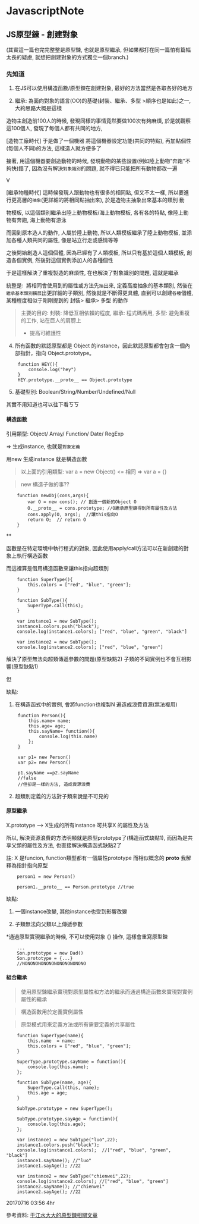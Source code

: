 # JavascriptNote

## JS原型鍊 - 創建對象

(其實這一篇也完完整整是原型鍊, 也就是原型繼承, 但如果都打在同一篇怕有篇幅太長的疑慮, 就想把創建對象的方式獨立一個branch.)

### 先知道

1. 在JS可以使用構造函數/原型鍊在創建對象, 最好的方法當然是各取各好的地方

2. 繼承: 為面向對象的語言(OO)的基礎(封裝、繼承、多型 >順序也是如此)之一, 大約思路大概是這樣

造物主創造前100人的時候, 發現同樣的事情竟然要做100次有夠麻煩, 於是就觀察這100個人, 發現了每個人都有共同的地方, 


[造物工廠時代] 于是做了一個機器 將這個機器設定功能(共同的特點), 再加點個性(每個人不同)的方法, 這樣造人就方便多了

接著, 用這個機器要創造動物的時候, 發現動物的某些設置(例如陸上動物"奔跑"不夠快)錯了, 因為沒有解決`對象識別`的問題, 就不得已只能把所有動物都改一遍

V

[繼承物種時代] 這時候發現人跟動物也有很多的相同點, 但又不太一樣, 所以要進行更高層的`抽象`(更詳細的將相同點抽出來), 於是造物主抽象出來基本的類別 動

物模板, 以這個類別繼承出陸上動物模板/海上動物模板, 各有各的特點, 像陸上動物有奔跑, 海上動物有游泳

而回到原本造人的動作, 人屬於陸上動物, 所以人類模板繼承了陸上動物模板, 並添加各種人類共同的屬性, 像是站立行走或感情等等

之後開始創造人這個個體, 因為已經有了人類模板, 所以只有基於這個人類模板, 創造各個實例, 然後對這個實例添加人的各種個性

于是這樣解決了重複製造的麻煩性, 在也解決了對象識別的問題, 這就是繼承


統整是:  將相同會使用到的屬性或方法先`抽`出來, 定義高度抽象的基本類別, 然後在`繼承基本類別擴展`出更詳細的子類別, 然後就是不斷得更具體, 直到可以創建`各種`個體, 某種程度相似于剛剛提到的 封裝> 繼承> 多型 的動作

> 主要的目的: 封裝: 降低互相依賴的程度, 繼承: 程式碼再用, 多型: 避免重複的工作, 站在巨人的肩膀上 
> - 提高可維護性

4. 所有函數的默認原型都是 Object 的instance，因此默認原型都會包含一個內部指針，指向 Object.prototype。

        function HEY(){
            console.log("hey")    
        }
        HEY.prototype.__proto__ == Object.prototype

5. 基礎型別: Boolean/String/Number/Undefined/Null

其實不用知道也可以往下看ㄎㄎ

#### 構造函數

引用類型: Object/ Array/ Function/ Date/ RegExp

=> 生成instance, 也就是`對象定義`

用new 生成instance 就是構造函數

> 以上面的引用類型: var a = new Object() <= 相同 => var a = {} 

>new 構造子做的事??

        function newObj(cons,args){
            var O = new cons(); // 創造一個新的Object O
            O.__proto__ = cons.prototype; //O繼承原型鍊得到所有屬性及方法
            cons.apply(O, args);  //讓this指向O
            return O;  // return O
        }        

**

函數是在特定環境中執行程式的對象, 因此使用apply/call方法可以在新創建的對象上執行構造函數

而這裡算是借用構造函數來讓this指向超類別

        function SuperType(){
            this.colors = ["red", "blue", "green"];
        }

        function SubType(){
            SuperType.call(this);
        }

        var instance1 = new SubType();
        instance1.colors.push("black");
        console.log(instance1.colors); ["red", "blue", "green", "black"]

        var instance2 = new SubType();
        console.log(instance2.colors); ["red", "blue", "green"]

解決了原型無法向超類傳遞參數的問題(原型缺點2) 子類的不同實例也不會互相影響(原型缺點1)

但

缺點: 

1. 在構造函式中的實例, 會將function也複製N 遍造成浪費資源(無法複用)

        function Person(){
            this.name= name;
            this.age= age;
            this.sayName= function(){
                console.log(this.name)
            };
        }

        var p1= new Person()
        var p2= new Person()

        p1.sayName ==p2.sayName 
        //false
        //但卻是一樣的方法, 造成資源浪費

2. 超類別定義的方法對子類來說是不可見的

#### 原型繼承

X.prototype --> X生成的所有instance 可共享X 的屬性及方法

所以, 解決資源浪費的方法明顯就是原型prototype了(構造函式缺點1), 而因為是共享父類的屬性及方法, 也直接解決構造函式缺點2了

註: X 是funcion, function類型都有一個屬性prototype 而相似概念的 __proto__ 我解釋為指針指向原型

        person1 = new Person()

        person1.__proto__ == Person.prototype //true

缺點: 

1. 一個instance改變, 其他instance也受到影響改變

2. 子類無法向父類以上傳遞參數

*通過原型實現繼承的時候, 不可以使用對象 {} 操作, 這樣會重寫原型鍊

        ...
        Son.prototype = new Dad()    
        Son.prototype = {...}
        //NONONONONONONONONONONONO
        


#### 組合繼承

> 使用原型鍊繼承實現對原型屬性和方法的繼承而通過構造函數來實現對實例屬性的繼承

> 構造函數用於定義實例屬性

> 原型模式用來定義方法或所有需要定義的共享屬性

        function SuperType(name){
            this.name  = name;
            this.colors = ["red", "blue", "green"];
        }

        SuperType.prototype.sayName = function(){
            console.log(this.name);
        };

        function SubType(name, age){
            SuperType.call(this, name);
            this.age = age;
        }

        SubType.prototype = new SuperType();

        SubType.prototype.sayAge = function(){
            console.log(this.age);
        };

        var instance1 = new SubType("luo",22);
        instance1.colors.push("black");
        console.log(instance1.colors);  //["red", "blue", "green", "black"]
        instance1.sayName(); //"luo"
        instance1.sayAge(); //22

        var instance2 = new SubType("chienwei",22);
        console.log(instance2.colors); //["red", "blue", "green"]
        instance2.sayName(); //"chienwei"
        instance2.sayAge(); //22


 20170716 03:56 4hr

參考資料: [于江水大大的原型鍊相關文章](http://yujiangshui.com/)
